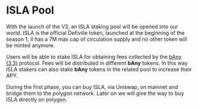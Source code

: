 # ISLA Pool

With the launch of the V3, an ISLA staking pool will be opened into our world. ISLA is the official Defiville token, launched at the beginning of the season 1, it has a 7M max cap of circulation supply and no other token will be minted anymore.

Users will be able to stake ISLA for obtaining fees collected by the [bAny (3,3)](bany-3-3.md) protocol. Fees will be distributed in different **bAny** tokens. In this way ISLA stakers can also stake **bAny** tokens in the related pool to increase their APY.

During the first phase, you can buy ISLA, via Uniswap, on mainnet and bridge them to the polygon network. Later on we will give the way to buy ISLA directly on polygon.
